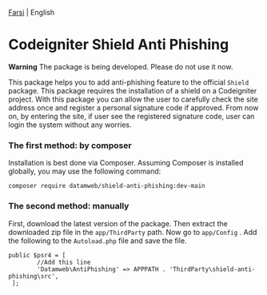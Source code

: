 [Farsi](./README.fa-IR.md) | English

# Codeigniter Shield Anti Phishing

**Warning**
The package is being developed. Please do not use it now.

This package helps you to add anti-phishing feature to the official `Shield` package. This package requires the installation of a shield on a Codeigniter project.
With this package you can allow the user to carefully check the site address once and register a personal signature code if approved. From now on, by entering the site, if user see the registered signature code, user can login the system without any worries.

### The first method: by composer

Installation is best done via Composer. Assuming Composer is installed globally, you may use the following command:

``composer require datamweb/shield-anti-phishing:dev-main``

### The second method: manually

First, download the latest version of the package. Then extract the downloaded zip file in the ``app/ThirdParty`` path. Now go to ``app/Config`` . Add the following to the ``Autoload.php`` file and save the file.

```
public $psr4 = [
        //Add this line
        'Datamweb\AntiPhishing' => APPPATH . 'ThirdParty\shield-anti-phishing\src',
 ];
 ```
